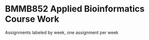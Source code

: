 ﻿# BMMB852 Applied Bioinformatics Course Work

 Assignments labeled by week, one assignment per week









